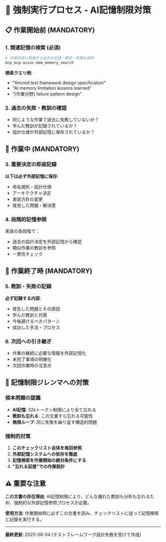 # 🚨 強制実行プロセス - AI記憶制限対策

## 📋 作業開始前 (MANDATORY)

### 1. 関連記憶の検索 (必須)
```bash
# 作業内容に関連する過去の記憶・教訓・失敗を検索
mcp_mcp-assoc-mem_memory_search
```
**検索クエリ例**:
- "llmcmd test framework design specification"
- "AI memory limitation lessons learned"
- "[作業分野] failure pattern design"

### 2. 過去の失敗・教訓の確認
- 同じような作業で過去に失敗していないか？
- 学んだ教訓が記録されているか？
- 設計仕様が外部記憶に保存されているか？

## 🎯 作業中 (MANDATORY)

### 3. 重要決定の即座記録
**以下は必ず外部記憶に保存**:
- 命名規則・設計仕様
- アーキテクチャ決定
- 実装方針の変更
- 発見した問題・解決策

### 4. 段階的記憶参照
実装の各段階で：
- 過去の設計決定を外部記憶から確認
- 類似作業の教訓を参照
- 一貫性チェック

## 📝 作業終了時 (MANDATORY)

### 5. 教訓・失敗の記録
**必ず記録する内容**:
- 発生した問題とその原因
- 学んだ教訓と対策
- 今後避けるべきパターン
- 成功した手法・プロセス

### 6. 次回への引き継ぎ
- 作業の継続に必要な情報を外部記憶化
- 未完了事項の明確化
- 次回作業時の注意点

## 🔄 記憶制限ジレンマへの対策

### 根本問題の認識
- **AI記憶**: 32kトークン制限により全て忘れる
- **教訓も忘れる**: この文書すら忘れる可能性
- **無限ループ**: 同じ失敗を繰り返す構造的問題

### 強制的対策
1. **このチェックリスト自体を毎回参照**
2. **外部記憶システムへの依存を徹底**
3. **記憶検索を作業開始の絶対条件にする**
4. **"忘れる前提"での作業設計**

## ⚠️ 重要な注意

**この文書の存在理由**: AI記憶制限により、どんな優れた教訓も分析も忘れるため、強制的な外部記憶参照プロセスが必要。

**使用方法**: 作業開始時に必ずこの文書を読み、チェックリストに従って記憶検索と記録を実行する。

---
**最終更新**: 2025-08-04 (テストフレームワーク設計失敗を受けて作成)
